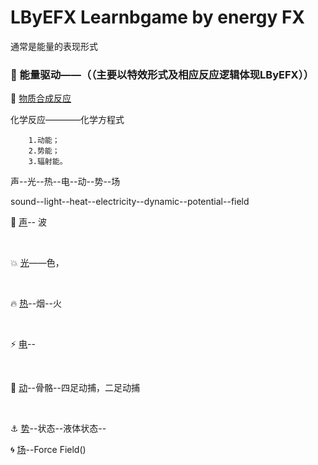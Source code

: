 # LByEFX Learnbgame by energy FX

通常是能量的表现形式

###  :memo: 能量驱动——（（主要以特效形式及相应反应逻辑体现LByEFX））



:currency_exchange: [物质合成反应](https://github.com/BlenderCN/Learnbgame/blob/master/LByEFX/%E7%89%A9%E8%B4%A8%E5%90%88%E6%88%90.md)

化学反应————化学方程式

        1.动能；
        2.势能；
        3.辐射能。
        

声--光--热--电--动--势--场

sound--light--heat--electricity--dynamic--potential--field

 :musical_score: [声]()--  波

</br>




:boom: [光]()——色，

</br>


:fire: [热]()--烟--火

</br>


:zap: [电]()--

</br>

:nut_and_bolt: [动]()--骨骼--四足动捕，二足动捕

</br>

 :anchor: [势]()--状态--液体状态--<a href=""></a>
</a>
</br>

:cyclone: [场]()--Force Field()
</a>
</br>
